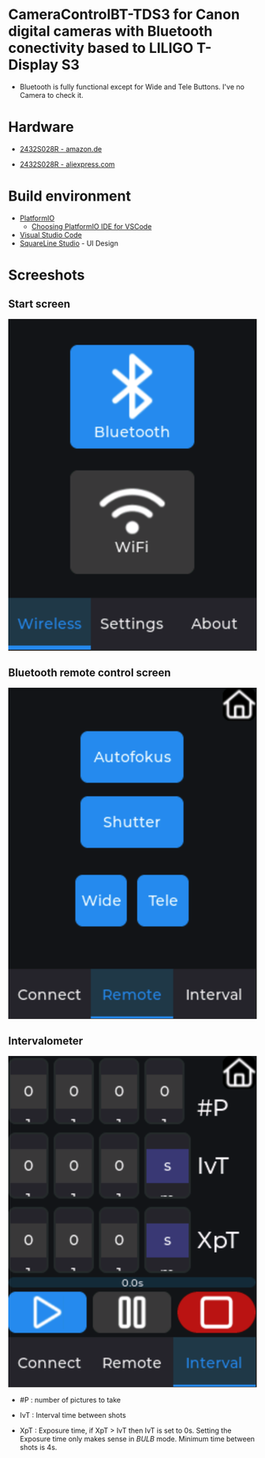 # CameraControlBT-TDS3 for Canon digital cameras with Bluetooth conectivity based to LILIGO T-Display S3

- Bluetooth is fully functional except for Wide and Tele Buttons. I've no Camera to check it.

# Hardware

- [2432S028R - amazon.de](https://www.amazon.de/s?k=2432S028R&__mk_de_DE=%C3%85M%C3%85%C5%BD%C3%95%C3%91&crid=3B8TU5MJVTVY4&sprefix=2432s028r%2Caps%2C125&ref=nb_sb_noss_2)

- [2432S028R - aliexpress.com](https://de.aliexpress.com/w/wholesale-2432S028R.html?spm=a2g0o.home.search.0)

# Build environment

- [PlatformIO](https://platformio.org/)
  - [Choosing PlatformIO IDE for VSCode](https://platformio.org/install/ide?install=vscode)
- [Visual Studio Code](https://code.visualstudio.com/)
- [SquareLine Studio](https://squareline.io/) - UI Design

# Screeshots

## Start screen

![start](docs/start.png)

## Bluetooth remote control screen

![remote](docs/remote.png)

## Intervalometer

![interval](docs/interval.png)

- #P : number of pictures to take

- IvT : Interval time between shots

- XpT : Exposure time, if XpT > IvT then IvT is set to 0s. Setting the Exposure time only makes sense in *BULB* mode. Minimum time between shots is 4s.
